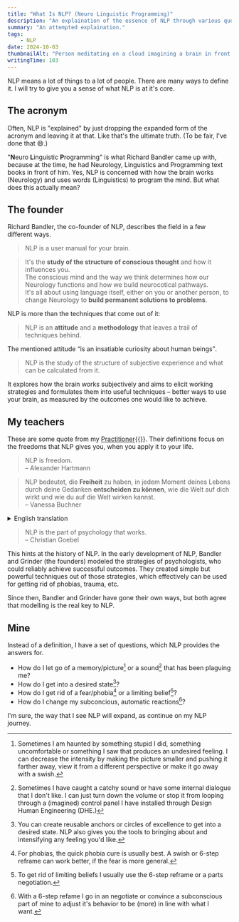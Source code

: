 ```yaml
---
title: "What Is NLP? (Neuro Linguistic Programming)"
description: "An explaination of the essence of NLP through various quotes."
summary: "An attempted explaination."
tags:
    - NLP
date: 2024-10-03
thumbnailAlt: "Person meditating on a cloud imagining a brain in front of him"
writingTime: 103
---
```


NLP means a lot of things to a lot of people.
There are many ways to define it.
I will try to give you a sense of what NLP is at it's core.

## The acronym

Often, NLP is "explained" by just dropping the expanded form of the acronym
and leaving it at that.
Like that's the ultimate truth.
(To be fair, I've done that :smile:.)

"**N**euro **L**inguistic **P**rogramming" is what Richard Bandler came up
with, because at the time, he had Neurology, Linguistics and Programming
text books in front of him.
Yes, NLP is concerned with how the brain works (Neurology) and uses words
(Linguistics) to program the mind.
But what does this actually mean?

## The founder

Richard Bandler, the co-founder of NLP, describes the field in a few
different ways.

> NLP is a user manual for your brain.

> It's the **study of the structure of conscious thought** and how it
  influences you.<br>
> The conscious mind and the way we think determines how our Neurology
  functions and how we build neurocotical pathways.<br>
> It's all about using language itself, either on you or another person, to
  change Neurology to **build permanent solutions to problems**.

NLP is more than the techniques that come out of it:

> NLP is an **attitude** and a **methodology** that leaves a trail of techniques
behind.

The mentioned attitude <q>is an insatiable curiosity about human beings</q>.

> NLP is the study of the structure of subjective experience and what can be
calculated from it.

It explores how the brain works subjectively and aims to elicit working
strategies and formulates them into useful techniques – better ways to use
your brain, as measured by the outcomes one would like to achieve.

## My teachers

These are some quote from my [Practitioner](/de/review/nlp23){{<de>}}.
Their definitions focus on the freedoms that NLP gives you, when you apply
it to your life.

> NLP is freedom.
  <br>– Alexander Hartmann

> NLP bedeutet, die **Freiheit** zu haben, in jedem Moment deines Lebens durch
  deine Gedanken **entscheiden zu können**, wie die Welt auf dich wirkt und wie du
  auf die Welt wirken kannst.
  <br>– Vanessa Buchner
<details>
<summary>English translation</summary>
<blockquote>
  NLP means to have the freedom to decide, in every moment of your life
  through your thoughts, how the world affects you and how you can affect
  the world.
</blockquote>
</details>

> NLP is the part of psychology that works.
  <br>– Christian Goebel

This hints at the history of NLP.
In the early development of NLP, Bandler and Grinder (the founders) modeled
the strategies of psychologists, who could reliably achieve successful
outcomes.
They created simple but powerful techniques out of those strategies, which
effectively can be used for getting rid of phobias, trauma, etc.

Since then, Bandler and Grinder have gone their own ways, but both agree
that modelling is the real key to NLP.

## Mine

Instead of a definition, I have a set of questions, which NLP provides the
answers for.

- How do I let go of a memory/picture[^memory] or a sound[^sound] that has
been plaguing me?
- How do I get into a desired state[^desired-state]?
- How do I get rid of a fear/phobia[^phobia] or a limiting
belief[^limiting-belief]?
- How do I change my subconcious, automatic reactions[^six-step]?

I'm sure, the way that I see NLP will expand, as continue on my NLP journey.

[^memory]: Sometimes I am haunted by something stupid I did, something
uncomfortable or something I saw that produces an undesired feeling.
I can decrease the intensity by making the picture smaller and pushing it
farther away, view it from a different perspective or make it go away with a
swish.
[^sound]: Sometimes I have caught a catchy sound or have some internal
dialogue that I don't like. I can just turn down the volume or stop it from
looping through a (imagined) control panel I have installed through Design
Human Engineering (DHE.)
[^desired-state]: You can create reusable anchors or circles of excellence
to get into a desired state.
NLP also gives you the tools to bringing about and intensifying any feeling
you'd like.
[^phobia]: For phobias, the quick phobia cure is usually best.
A swish or 6-step reframe can work better, if the fear is more general.
[^limiting-belief]: To get rid of limiting beliefs I usually use the 6-step
reframe or a parts negotiation.
[^six-step]: With a 6-step refame I go in an negotiate or convince a
subconscious part of mine to adjust it's behavior to be (more) in line
with what I want.
